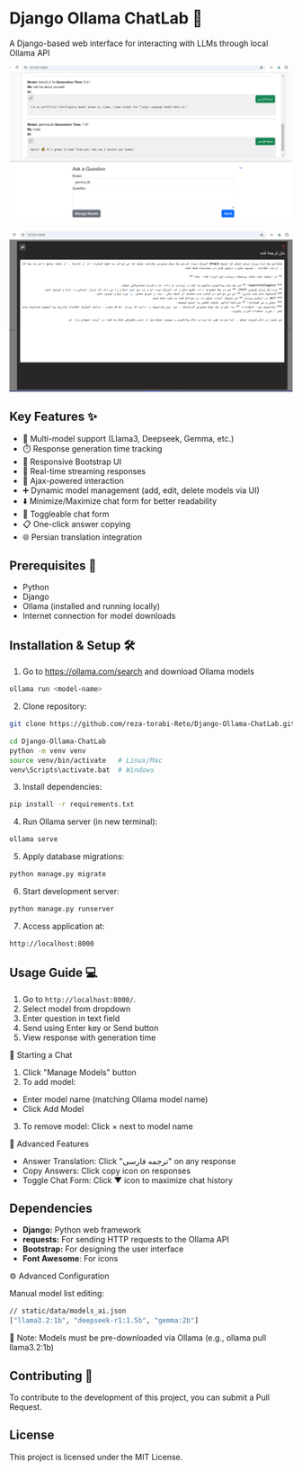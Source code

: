 # Django Ollama ChatLab 🚀

A Django-based web interface for interacting with LLMs through local Ollama API

![Screenshot](./static/screenshots/preview1.png) <!-- Replace with actual screenshot -->


![Screenshot](./static/screenshots/perview2.png) <!-- Replace with actual screenshot -->

## Key Features ✨
- 💬 Multi-model support (Llama3, Deepseek, Gemma, etc.)
- ⏱️ Response generation time tracking
- 📱 Responsive Bootstrap UI
- 🌊 Real-time streaming responses
- 🔄 Ajax-powered interaction
- ➕ Dynamic model management (add, edit, delete models via UI)
- ⬇️ Minimize/Maximize chat form for better readability
- 📑 Toggleable chat form
- 📋 One-click answer copying
- 🌐 Persian translation integration

## Prerequisites 🔧
- Python 
- Django 
- Ollama (installed and running locally)
- Internet connection for model downloads

## Installation & Setup 🛠️
1. Go to https://ollama.com/search and download Ollama models
```bash
ollama run <model-name>
```
2. Clone repository:
```bash
git clone https://github.com/reza-torabi-Reto/Django-Ollama-ChatLab.git
```
```bash
cd Django-Ollama-ChatLab
python -m venv venv
source venv/bin/activate   # Linux/Mac
venv\Scripts\activate.bat  # Windows
```
3. Install dependencies:
```bash
pip install -r requirements.txt
```
4. Run Ollama server (in new terminal):
```bash
ollama serve
```
5. Apply database migrations:
```bash
python manage.py migrate
```
6. Start development server:
```bash
python manage.py runserver
```
7. Access application at:
```bash
http://localhost:8000
```

## Usage Guide 💻

1.  Go to `http://localhost:8000/`.
2.  Select model from dropdown
3.  Enter question in text field
4.  Send using Enter key or Send button
5.  View response with generation time

💬 Starting a Chat
1.  Click "Manage Models" button
2.  To add model:
-   Enter model name (matching Ollama model name)
-   Click Add Model
3. To remove model: Click × next to model name

🔄 Advanced Features
-   Answer Translation: Click "ترجمه فارسی" on any response
-   Copy Answers: Click copy icon on responses
-   Toggle Chat Form: Click ▼ icon to maximize chat history

## Dependencies

*   **Django:** Python web framework
*   **requests:** For sending HTTP requests to the Ollama API
*   **Bootstrap:** For designing the user interface
*   **Font Awesome**: For icons

⚙️ Advanced Configuration

Manual model list editing:
```bash
// static/data/models_ai.json
["llama3.2:1b", "deepseek-r1:1.5b", "gemma:2b"]
```
📌 Note: Models must be pre-downloaded via Ollama (e.g., ollama pull llama3.2:1b)

## Contributing  🤝

To contribute to the development of this project, you can submit a Pull Request.

## License

This project is licensed under the MIT License.
